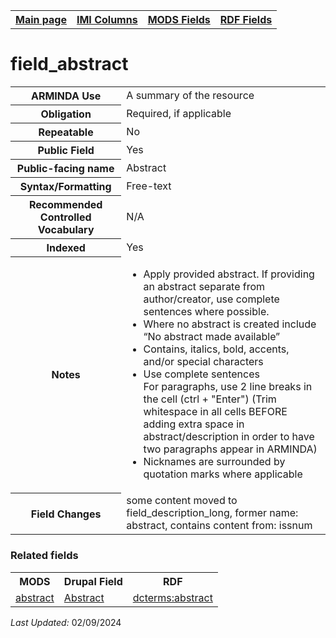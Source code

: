 <!DOCTYPE html>
<html>

<body>
<table style="width:100%">
  <tr>
    <th><a href="index.md">Main page</a></th>
	<th><a href="IMI.md">IMI Columns</a></th>
    <th><a href="MODS.md">MODS Fields</a></th>
    <th><a href="RDF.md">RDF Fields</a></th>
  </tr>
</table>

<h1>field_abstract</h1>
<table>
<tr>
	<th>ARMINDA Use</th>
	<td>A summary of the resource</td>
</tr>
<tr>
	<th>Obligation</th>
	<td>Required, if applicable</td>
</tr>
<tr>
	<th>Repeatable</th>
	<td>No</td>
</tr>
<tr>
	<th>Public Field</th>
	<td>Yes</td>
</tr>
<tr>
	<th>Public-facing name</th>
	<td>Abstract</td>
</tr>
<tr>
	<th>Syntax/Formatting</th>
	<td>Free-text</td>
</tr>
<tr>
	<th>Recommended Controlled Vocabulary</th>
	<td>N/A</td>
</tr>
<tr>
	<th>Indexed</th>
	<td>Yes</td>
</tr>
<tr>
	<th>Notes</th>
	<td>
		<ul>
			<li>Apply provided abstract. If providing an abstract separate from author/creator, use complete sentences where possible.</li>
			<li>Where no abstract is created  include “No abstract made available”</li>
			<li>Contains, italics, bold, accents, and/or special characters</li>
			<li>Use complete sentences</li>
For paragraphs, use 2 line breaks in the cell (ctrl + "Enter") (Trim whitespace in all cells BEFORE adding extra space in abstract/description in order to have two paragraphs appear in ARMINDA)</li>
			<li>Nicknames are surrounded by quotation marks where applicable</li>
		</ul>
	</td>
</tr>
<tr>
	<th>Field Changes</th>
	<td>some content moved to field_description_long, former name: abstract, contains content from: issnum</td>
</tr>
</table>
	<h3>Related fields</h3>
<table>
	<tr>
		<th>MODS</th>
		<th>Drupal Field</th>
		<th>RDF</th>
	</tr>
	<tr>
		<td><a href="mods.abstract.md">abstract</a></td>
		<td><a href="DrupalFields.md">Abstract</a></td>
		<td><a href="rdf.dcterms.abstract.md">dcterms:abstract </a></td>
	</tr>
</table>
<p><i>Last Updated: </i>02/09/2024</p>
</body>
</html>
